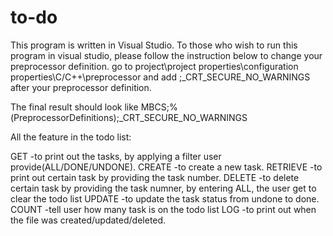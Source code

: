 # to-do

This program is written in Visual Studio.
To those who wish to run this program in visual studio, 
please follow the instruction below to change your preprocessor definition.
go to project\project properties\configuration properties\C/C++\preprocessor
and add  ;_CRT_SECURE_NO_WARNINGS   after your preprocessor definition.

The final result should look like 
MBCS;%(PreprocessorDefinitions);_CRT_SECURE_NO_WARNINGS


All the feature in the todo list:

GET           -to print out the tasks, by applying a filter user provide(ALL/DONE/UNDONE).
CREATE        -to create a new task.
RETRIEVE      -to print out certain task by providing the task number.
DELETE        -to delete certain task by providing the task numner, by entering ALL, the user get to clear the todo list
UPDATE        -to update the task status from undone to done.
COUNT         -tell user how many task is on the todo list
LOG           -to print out when the file was created/updated/deleted.
